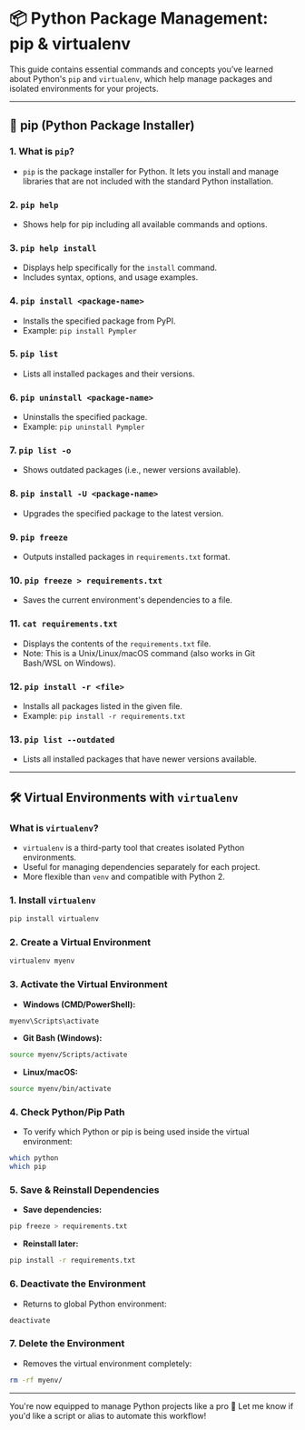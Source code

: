 # 📦 Python Package Management: pip & virtualenv

This guide contains essential commands and concepts you’ve learned about Python's `pip` and `virtualenv`, which help manage packages and isolated environments for your projects.

---

## 🔹 pip (Python Package Installer)

### 1. What is `pip`?

* `pip` is the package installer for Python. It lets you install and manage libraries that are not included with the standard Python installation.

### 2. `pip help`

* Shows help for pip including all available commands and options.

### 3. `pip help install`

* Displays help specifically for the `install` command.
* Includes syntax, options, and usage examples.

### 4. `pip install <package-name>`

* Installs the specified package from PyPI.
* Example: `pip install Pympler`

### 5. `pip list`

* Lists all installed packages and their versions.

### 6. `pip uninstall <package-name>`

* Uninstalls the specified package.
* Example: `pip uninstall Pympler`

### 7. `pip list -o`

* Shows outdated packages (i.e., newer versions available).

### 8. `pip install -U <package-name>`

* Upgrades the specified package to the latest version.

### 9. `pip freeze`

* Outputs installed packages in `requirements.txt` format.

### 10. `pip freeze > requirements.txt`

* Saves the current environment's dependencies to a file.

### 11. `cat requirements.txt`

* Displays the contents of the `requirements.txt` file.
* Note: This is a Unix/Linux/macOS command (also works in Git Bash/WSL on Windows).

### 12. `pip install -r <file>`

* Installs all packages listed in the given file.
* Example: `pip install -r requirements.txt`

### 13. `pip list --outdated`

* Lists all installed packages that have newer versions available.

---

## 🛠️ Virtual Environments with `virtualenv`

### What is `virtualenv`?

* `virtualenv` is a third-party tool that creates isolated Python environments.
* Useful for managing dependencies separately for each project.
* More flexible than `venv` and compatible with Python 2.

### 1. Install `virtualenv`

```bash
pip install virtualenv
```

### 2. Create a Virtual Environment

```bash
virtualenv myenv
```

### 3. Activate the Virtual Environment

* **Windows (CMD/PowerShell):**

```bash
myenv\Scripts\activate
```

* **Git Bash (Windows):**

```bash
source myenv/Scripts/activate
```

* **Linux/macOS:**

```bash
source myenv/bin/activate
```

### 4. Check Python/Pip Path

* To verify which Python or pip is being used inside the virtual environment:

```bash
which python
which pip
```

### 5. Save & Reinstall Dependencies

* **Save dependencies:**

```bash
pip freeze > requirements.txt
```

* **Reinstall later:**

```bash
pip install -r requirements.txt
```

### 6. Deactivate the Environment

* Returns to global Python environment:

```bash
deactivate
```

### 7. Delete the Environment

* Removes the virtual environment completely:

```bash
rm -rf myenv/
```

---

You're now equipped to manage Python projects like a pro 💪
Let me know if you'd like a script or alias to automate this workflow!
